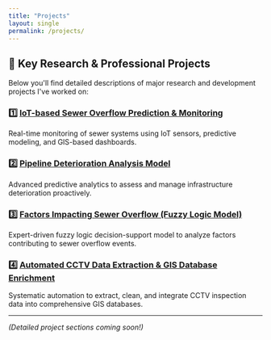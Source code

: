 ```yaml
---
title: "Projects"
layout: single
permalink: /projects/
---
```


## 📌 Key Research & Professional Projects

Below you'll find detailed descriptions of major research and development projects I've worked on:

### 1️⃣ [IoT-based Sewer Overflow Prediction & Monitoring](#iot-overflow-prediction)
Real-time monitoring of sewer systems using IoT sensors, predictive modeling, and GIS-based dashboards.

### 2️⃣ [Pipeline Deterioration Analysis Model](#pipeline-deterioration)
Advanced predictive analytics to assess and manage infrastructure deterioration proactively.

### 3️⃣ [Factors Impacting Sewer Overflow (Fuzzy Logic Model)](#factors-sewer-overflow)
Expert-driven fuzzy logic decision-support model to analyze factors contributing to sewer overflow events.

### 4️⃣ [Automated CCTV Data Extraction & GIS Database Enrichment](#cctv-gis-database)
Systematic automation to extract, clean, and integrate CCTV inspection data into comprehensive GIS databases.

---

*(Detailed project sections coming soon!)*

